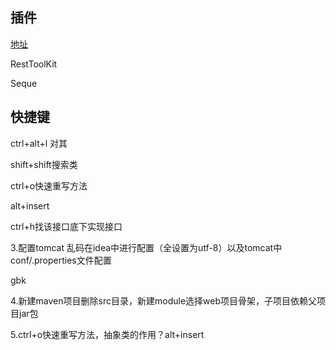 ## 插件

[地址](https://blog.csdn.net/HuoqilinHeiqiji/article/details/86622154)

RestToolKit

Seque

## 快捷键

ctrl+alt+l 对其

shift+shift搜索类

ctrl+o快速重写方法

alt+insert

ctrl+h找该接口底下实现接口

3.配置tomcat   乱码在idea中进行配置（全设置为utf-8）以及tomcat中conf/.properties文件配置

gbk

4.新建maven项目删除src目录，新建module选择web项目骨架，子项目依赖父项目jar包

5.ctrl+o快速重写方法，抽象类的作用？alt+insert